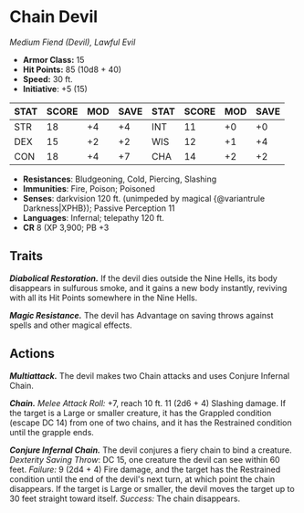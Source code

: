 # Chain Devil

*Medium Fiend (Devil), Lawful Evil*

- **Armor Class:** 15
- **Hit Points:** 85 (10d8 + 40)
- **Speed:** 30 ft.
- **Initiative**: +5 (15)

|STAT|SCORE|MOD|SAVE|STAT|SCORE|MOD|SAVE|
| --- | --- | --- | ---- |---| --- | --- | ---- |
| STR | 18 | +4 | +4 | INT | 11 | +0 | +0 |
| DEX | 15 | +2 | +2 | WIS | 12 | +1 | +4 |
| CON | 18 | +4 | +7 | CHA | 14 | +2 | +2 |

- **Resistances**: Bludgeoning, Cold, Piercing, Slashing
- **Immunities**: Fire, Poison; Poisoned
- **Senses**: darkvision 120 ft. (unimpeded by magical {@variantrule Darkness|XPHB}); Passive Perception 11
- **Languages**: Infernal; telepathy 120 ft.
- **CR** 8 (XP 3,900; PB +3

## Traits

***Diabolical Restoration.*** If the devil dies outside the Nine Hells, its body disappears in sulfurous smoke, and it gains a new body instantly, reviving with all its Hit Points somewhere in the Nine Hells.

***Magic Resistance.*** The devil has Advantage on saving throws against spells and other magical effects.


## Actions

***Multiattack.*** The devil makes two Chain attacks and uses Conjure Infernal Chain.

***Chain.*** *Melee Attack Roll:* +7, reach 10 ft. 11 (2d6 + 4) Slashing damage. If the target is a Large or smaller creature, it has the Grappled condition (escape DC 14) from one of two chains, and it has the Restrained condition until the grapple ends.

***Conjure Infernal Chain.*** The devil conjures a fiery chain to bind a creature. *Dexterity Saving Throw*: DC 15, one creature the devil can see within 60 feet. *Failure:*  9 (2d4 + 4) Fire damage, and the target has the Restrained condition until the end of the devil's next turn, at which point the chain disappears. If the target is Large or smaller, the devil moves the target up to 30 feet straight toward itself. *Success:*  The chain disappears.

